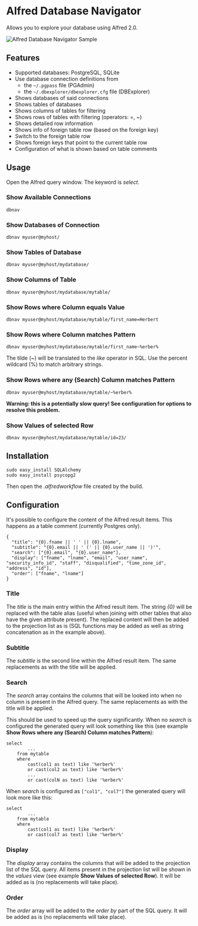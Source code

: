 # Alfred Database Navigator

Allows you to explore your database using Alfred 2.0.

![Alfred Database Navigator Sample](https://github.com/resamsel/alfred-dbnavigator/raw/master/docs/images/select.png "Alfred Database Navigator Sample")

## Features
* Supported databases: PostgreSQL, SQLite
* Use database connection definitions from
  * the `~/.pgpass` file (PGAdmin)
  * the `~/.dbexplorer/dbexplorer.cfg` file (DBExplorer)
* Shows databases of said connections
* Shows tables of databases
* Shows columns of tables for filtering
* Shows rows of tables with filtering (operators: =, ~)
* Shows detailed row information
* Shows info of foreign table row (based on the foreign key)
* Switch to the foreign table row
* Shows foreign keys that point to the current table row
* Configuration of what is shown based on table comments

## Usage
Open the Alfred query window. The keyword is *select*.

### Show Available Connections
`dbnav`

### Show Databases of Connection
`dbnav myuser@myhost/`

### Show Tables of Database
`dbnav myuser@myhost/mydatabase/`

### Show Columns of Table
`dbnav myuser@myhost/mydatabase/mytable/`

### Show Rows where Column equals Value
`dbnav myuser@myhost/mydatabase/mytable/first_name=Herbert`

### Show Rows where Column matches Pattern
`dbnav myuser@myhost/mydatabase/mytable/first_name~%erber%`

The tilde (~) will be translated to the *like* operator in SQL. Use the percent wildcard (%) to match arbitrary strings.

### Show Rows where any (Search) Column matches Pattern
`dbnav myuser@myhost/mydatabase/mytable/~%erber%`

**Warning: this is a potentially slow query! See configuration for options to resolve this problem.**

### Show Values of selected Row
`dbnav myuser@myhost/mydatabase/mytable/id=23/`

## Installation
```
sudo easy_install SQLAlchemy
sudo easy_install psycopg2
```
Then open the *.alfredworkflow* file created by the build.

## Configuration
It's possible to configure the content of the Alfred result items. This happens as a table comment (currently Postgres only).

```
{
  "title": "{0}.fname || ' ' || {0}.lname",
  "subtitle": "{0}.email || ' (' || {0}.user_name || ')'",
  "search": ["{0}.email", "{0}.user_name"],
  "display": ["fname", "lname", "email", "user_name", "security_info_id", "staff", "disqualified", "time_zone_id", "address", "id"],
  "order": ["fname", "lname"]
}
```
### Title
The *title* is the main entry within the Alfred result item. The string *{0}* will be replaced with the table alias (useful when joining with other tables that also have the given attribute present). The replaced content will then be added to the projection list as is (SQL functions may be added as well as string concatenation as in the example above).
### Subtitle
The *subtitle* is the second line within the Alfred result item. The same replacements as with the title will be applied.
### Search
The *search* array contains the columns that will be looked into when no column is present in the Alfred query. The same replacements as with the title will be applied.

This should be used to speed up the query significantly. When no *search* is configured the generated query will look something like this (see example **Show Rows where any (Search) Column matches Pattern**):

```
select
		...
	from mytable
	where
		cast(col1 as text) like '%erber%'
		or cast(col2 as text) like '%erber%'
		...
		or cast(colN as text) like '%erber%'
```

When *search* is configured as `["col1", "col7"]` the generated query will look more like this:

```
select
		...
	from mytable
	where
		cast(col1 as text) like '%erber%'
		or cast(col7 as text) like '%erber%'
```
### Display
The *display* array contains the columns that will be added to the projection list of the SQL query. All items present in the projection list will be shown in the *values* view (see example **Show Values of selected Row**). It will be added as is (no replacements will take place).
### Order
The *order* array will be added to the *order by* part of the SQL query. It will be added as is (no replacements will take place).
